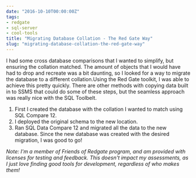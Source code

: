 ```yaml
---
date: "2016-10-10T00:00:00Z"
tags:
- redgate
- sql-server
- cool-tools
title: "Migrating Database Collation - The Red Gate Way"
slug: "migrating-database-collation-the-red-gate-way"
---
```


I had some cross database comparisons that I wanted to simplify, but ensuring the collation matched. The amount of objects that I would have had to drop and recreate was a bit daunting, so I looked for a way to migrate the database to a different collation.Using the Red Gate toolkit, I was able to achieve this pretty quickly. There are other methods with copying data built in to SSMS that could do some of these steps, but the seamless approach was really nice with the SQL Toolbelt.

1.  First I created the database with the collation I wanted to match using SQL Compare 12.
2.  I deployed the original schema to the new location.
3.  Ran SQL Data Compare 12 and migrated all the data to the new database.
Since the new database was created with the desired migration, I was good to go!

_Note: I'm a member of Friends of Redgate program, and am provided with licenses for testing and feedback. This doesn't impact my assessments, as I just love finding good tools for development, regardless of who makes them!_
